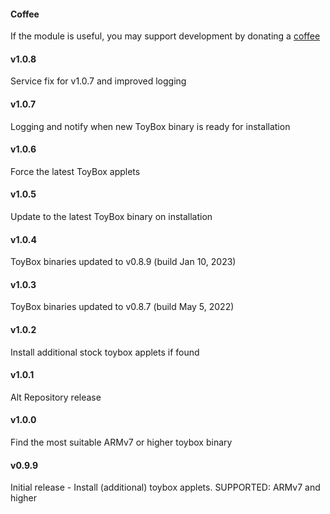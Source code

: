 #### Coffee
If the module is useful, you may support development by donating a [coffee](https://zgfg.github.io/PayPal.html)

#### v1.0.8

Service fix for v1.0.7 and improved logging

#### v1.0.7

Logging and notify when new ToyBox binary is ready for installation

#### v1.0.6

Force the latest ToyBox applets 

#### v1.0.5

Update to the latest ToyBox binary on installation 

#### v1.0.4

ToyBox binaries updated to v0.8.9 (build Jan 10, 2023)

#### v1.0.3

ToyBox binaries updated to v0.8.7 (build May 5, 2022)

#### v1.0.2

Install additional stock toybox applets if found

#### v1.0.1

Alt Repository release

#### v1.0.0

Find the most suitable ARMv7 or higher toybox binary

#### v0.9.9

Initial release - Install (additional) toybox applets. SUPPORTED: ARMv7 and higher 
